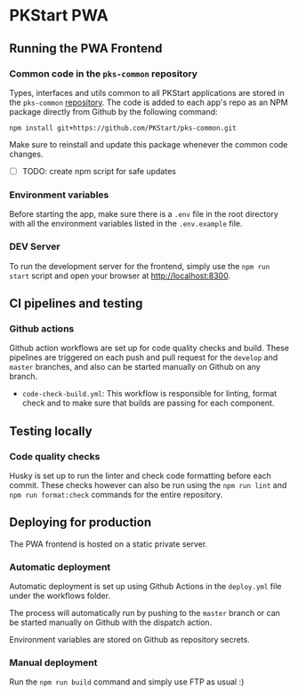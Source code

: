 PKStart PWA
============

Running the PWA Frontend
------------------------

### Common code in the `pks-common` repository
Types, interfaces and utils common to all PKStart applications are stored in the `pks-common` [repository](https://github.com/PKStart/pks-common). The code is added to each app's repo as an NPM package directly from Github by the following command:
```shell
npm install git+https://github.com/PKStart/pks-common.git
```
Make sure to reinstall and update this package whenever the common code changes.

- [ ] TODO: create npm script for safe updates

### Environment variables
Before starting the app, make sure there is a `.env` file in the root directory with all the environment variables listed in the `.env.example` file.

### DEV Server
To run the development server for the frontend, simply use the `npm run start` script and open your browser at [http://localhost:8300](http://localhost:8300).


CI pipelines and testing
------------------------

### Github actions
Github action workflows are set up for code quality checks and build. These pipelines are triggered on each push and pull request for the `develop` and `master` branches, and also can be started manually on Github on any branch.

* `code-check-build.yml`: This workflow is responsible for linting, format check and to make sure that builds are passing for each component.


Testing locally
---------------

### Code quality checks
Husky is set up to run the linter and check code formatting before each commit.
These checks however can also be run using the `npm run lint` and `npm run format:check` commands for the entire repository.


Deploying for production
------------------------

The PWA frontend is hosted on a static private server.

### Automatic deployment
Automatic deployment is set up using Github Actions in the `deploy.yml` file under the workflows folder.

The process will automatically run by pushing to the `master` branch or can be started manually on Github with the dispatch action.

Environment variables are stored on Github as repository secrets.

### Manual deployment
Run the `npm run build` command and simply use FTP as usual :) 
